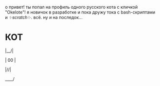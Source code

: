 о привет! ты попал на профиль одного русского кота с кличкой "Okelote"! я новичок в разработке и пока дружу тока с bash-скриптами и *✨scratch✨*. всё. ну и на последок...

# КОТ

|\__/|

| 00 |

|\/\/|

\____/
